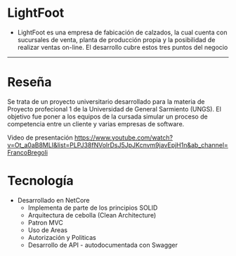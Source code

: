 # LightFoot 
* LightFoot es una empresa de fabicación de calzados, la cual cuenta con sucursales de venta, planta de producción propia y la posibilidad de realizar ventas on-line.
El desarrollo cubre estos tres puntos del negocio

-----
# Reseña 
Se trata de un proyecto universitario desarrollado para la materia de Proyecto profecional 1 de la Universidad de General Sarmiento (UNGS).
El objetivo fue poner a los equipos de la cursada simular un proceso de competencia entre un cliente y varias empresas de software.

Video de presentación
https://www.youtube.com/watch?v=Ot_a0aB8MLI&list=PLPJ38fNVolrDsJ5JpJKcnvm9javEpjH1n&ab_channel=FrancoBregoli

# Tecnología 

* Desarrollado en NetCore 
  * Implementa de parte de los principios SOLID 
  * Arquitectura de cebolla (Clean Architecture)
  * Patron MVC 
  * Uso de Areas
  * Autorización y Politicas 
  * Desarrollo de API - autodocumentada con Swagger
